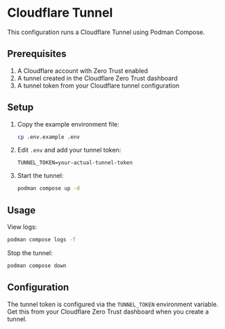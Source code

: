 <!--
SPDX-FileCopyrightText: 2025 Anthony Accioly <anthony@accioly.dev>
SPDX-License-Identifier: AGPL-3.0-or-later
-->

# Cloudflare Tunnel

This configuration runs a Cloudflare Tunnel using Podman Compose.

## Prerequisites

1. A Cloudflare account with Zero Trust enabled
2. A tunnel created in the Cloudflare Zero Trust dashboard
3. A tunnel token from your Cloudflare tunnel configuration

## Setup

1. Copy the example environment file:
   ```bash
   cp .env.example .env
   ```

2. Edit `.env` and add your tunnel token:
   ```
   TUNNEL_TOKEN=your-actual-tunnel-token
   ```

3. Start the tunnel:
   ```bash
   podman compose up -d
   ```

## Usage

View logs:
```bash
podman compose logs -f
```

Stop the tunnel:
```bash
podman compose down
```

## Configuration

The tunnel token is configured via the `TUNNEL_TOKEN` environment variable. Get this from your Cloudflare Zero Trust dashboard when you create a tunnel.
